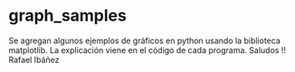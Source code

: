 # graph_samples

Se agregan algunos ejemplos de gráficos en python usando la biblioteca matplotlib.
La explicación viene en el código de cada programa.
Saludos !! Rafael Ibáñez
